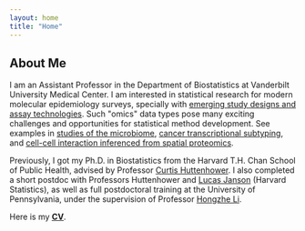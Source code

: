 ```yaml
---
layout: home
title: "Home"
---
```


## About Me
I am an Assistant Professor in the Department of Biostatistics at Vanderbilt University Medical Center. I am interested in statistical research for modern molecular epidemiology surveys, specially with [emerging study designs and assay technologies](https://genomebiology.biomedcentral.com/articles/10.1186/s13059-017-1359-z). Such "omics" data types pose many exciting challenges and opportunities for statistical method development. See examples in [studies of the microbiome](https://journals.plos.org/ploscompbiol/article?id=10.1371/journal.pcbi.1008913), [cancer transcriptional subtyping](https://genomebiology.biomedcentral.com/articles/10.1186/s13059-018-1511-4), and [cell-cell interaction inferenced from spatial proteomics](https://www.gastrojournal.org/article/S0016-5085(21)03480-6/fulltext?referrer=https%3A%2F%2Fpubmed.ncbi.nlm.nih.gov%2F).

Previously, I got my Ph.D. in Biostatistics from the Harvard T.H. Chan School of Public Health, advised by Professor [Curtis Huttenhower](https://huttenhower.sph.harvard.edu/). I also completed a short postdoc with Professors Huttenhower and [Lucas Janson](http://lucasjanson.fas.harvard.edu/) (Harvard Statistics), as well as full postdoctoral training at the University of Pennsylvania, under the supervision of Professor [Hongzhe Li](http://statgene.med.upenn.edu/). 

Here is my [**<ins>CV</ins>**](./Siyuan_Ma_CV.pdf).
